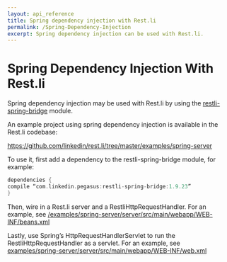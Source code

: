 ```yaml
---
layout: api_reference
title: Spring dependency injection with Rest.li
permalink: /Spring-Dependency-Injection
excerpt: Spring dependency injection can be used with Rest.li.
---
```

# Spring Dependency Injection With Rest.li

Spring dependency injection may be used with Rest.li by using the
[restli-spring-bridge](https://github.com/linkedin/rest.li/tree/master/restli-spring-bridge)
module.

An example project using spring dependency injection is available in the
Rest.li codebase:

<https://github.com/linkedin/rest.li/tree/master/examples/spring-server>

To use it, first add a dependency to the restli-spring-bridge module,
for example:

```groovy  
dependencies {  
compile “com.linkedin.pegasus:restli-spring-bridge:1.9.23”  
}  
```

Then, wire in a Rest.li server and a RestliHttpRequestHandler. For an
example, see
[/examples/spring-server/server/src/main/webapp/WEB-INF/beans.xml](https://github.com/linkedin/rest.li/blob/master/examples/spring-server/server/src/main/webapp/WEB-INF/beans.xml)

Lastly, use Spring’s HttpRequestHandlerServlet to run the
RestliHttpRequestHandler as a servlet. For an example, see
[examples/spring-server/server/src/main/webapp/WEB-INF/web.xml](https://github.com/linkedin/rest.li/blob/master/examples/spring-server/server/src/main/webapp/WEB-INF/web.xml)
